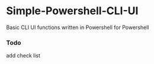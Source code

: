 # Simple-Powershell-CLI-UI
Basic CLI UI functions written in Powershell for Powershell

### Todo
add check list
